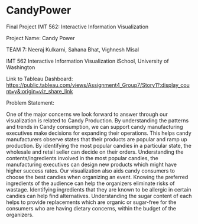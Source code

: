# CandyPower
Final Project IMT 562: Interactive Information Visualization

Project Name: Candy Power

TEAM 7: Neeraj Kulkarni, Sahana Bhat, Vighnesh Misal

IMT 562 Interactive Information Visualization
iSchool, University of Washington

Link to Tableau Dashboard:
https://public.tableau.com/views/Assignment4_Group7/Story1?:display_count=y&:origin=viz_share_link

Problem Statement:

One of the major concerns we look forward to answer through our visualization is related to
Candy Production. By understanding the patterns and trends in Candy consumption, we can
support candy manufacturing executives make decisions for expanding their operations. This
helps candy manufacturers observe states that their products are popular and ramp up
production. By identifying the most popular candies in a particular state, the wholesale and retail
seller can decide on their orders. Understanding the contents/ingredients involved in the most
popular candies, the manufacturing executives can design new products which might have
higher success rates.
Our visualization also aids candy consumers to choose the best candies when organizing an
event. Knowing the preferred ingredients of the audience can help the organizers eliminate risks
of wastage. Identifying ingredients that they are known to be allergic in certain candies can help
find alternatives. Understanding the sugar content of each helps to provide replacements which
are organic or sugar-free for the consumers who are having dietary concerns, within the budget
of the organizers.


